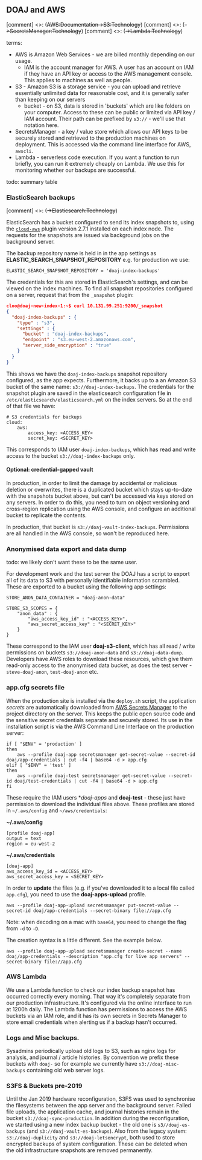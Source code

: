 ## DOAJ and AWS

[comment] <>: (~~AWS:Documentation->S3:Technology~~)
[comment] <>: (~~->SecretsManager:Technology~~)
[comment] <>: (~~->Lambda:Technology~~)

terms:
* AWS is Amazon Web Services - we are billed monthly depending on our usage.
    + IAM is the account manager for AWS. A user has an account on IAM if they have an API key or access to the AWS management console. This applies to machines as well as people.
* S3 - Amazon S3 is a storage service - you can upload and retrieve essentially unlimited data for reasonable cost, and it is generally safer than keeping on our servers
    + bucket - on S3, data is stored in 'buckets' which are like folders on your computer. Access to these can be public or limited via API key / IAM account. Their path can be prefixed by `s3://` - we'll use that notation here.
* SecretsManager - a key / value store which allows our API keys to be securely stored and retrieved to the production machines on deployment. This is accessed via the command line interface for AWS, `awscli`.
* Lambda - serverless code execution. If you want a function to run briefly, you can run it extremely cheaply on Lambda. We use this for monitoring whether our backups are successful.

todo: summary table

### ElasticSearch backups

[comment] <>: (~~->Elasticsearch:Technology~~)

ElasticSearch has a bucket configured to send its index snapshots to, using the [`cloud-aws`](https://github.com/elastic/elasticsearch-cloud-aws) plugin version 2.7.1 installed on each index node. The requests for the snapshots are issued via background jobs on the background server.

The backup repository name is held in in the app settings as **ELASTIC_SEARCH_SNAPSHOT_REPOSITORY** e.g. for production we use:

    ELASTIC_SEARCH_SNAPSHOT_REPOSITORY = 'doaj-index-backups'

The credentials for this are stored in ElasticSearch's settings, and can be viewed on the index machines. To find all snapshot repositories configured on a server, request that from the `_snapshot` plugin:

```json
cloo@doaj-new-index-1:~$ curl 10.131.99.251:9200/_snapshot
{
  "doaj-index-backups" : {
    "type" : "s3",
    "settings" : {
      "bucket" : "doaj-index-backups",
      "endpoint" : "s3.eu-west-2.amazonaws.com",
      "server_side_encryption" : "true"
    }
  }
}
```

This shows we have the `doaj-index-backups` snapshot repository configured, as the app expects. Furthermore, it backs up to a an Amazon S3 bucket of the same name: `s3://doaj-index-backups`. The credentials for the snapshot plugin are saved in the elasticsearch configuration file in `/etc/elasticsearch/elasticsearch.yml` on the index servers. So at the end of that file we have:

```
# S3 credentials for backups
cloud:
    aws:
        access_key: <ACCESS_KEY>
        secret_key: <SECRET_KEY>
```

This corresponds to IAM user `doaj-index-backups`, which has read and write access to the bucket `s3://doaj-index-backups` only.

#### Optional: credential-gapped vault
In production, in order to limit the damage by accidental or malicious deletion or overwrites, there is a duplicated bucket which stays up-to-date with the snapshots bucket above, but can't be accessed via keys stored on any servers. In order to do this, you need to turn on object versioning and cross-region replication using the AWS console, and configure an additional bucket to replicate the contents.

In production, that bucket is `s3://doaj-vault-index-backups`. Permissions are all handled in the AWS console, so won't be reproduced here.

### Anonymised data export and data dump
todo: we likely don't want these to be the same user.

For development work and the test server the DOAJ has a script to export all of its data to S3 with personally identifiable information scrambled. These are exported to a bucket using the following app settings:

    STORE_ANON_DATA_CONTAINER = "doaj-anon-data"

    STORE_S3_SCOPES = {
        "anon_data" : {
            "aws_access_key_id" : "<ACCESS_KEY>",
            "aws_secret_access_key" : "<SECRET_KEY>"
        }
    }

These correspond to the IAM user **doaj-s3-client**, which has all read / write permissions on buckets `s3://doaj-anon-data` and `s3://doaj-data-dump`. Developers have AWS roles to download these resources, which give them read-only access to the anonymised data bucket, as does the test server - `steve-doaj-anon`, `test-doaj-anon` etc.

### app.cfg secrets file

When the production site is installed via the `deploy.sh` script, the application *secrets* are automatically downloaded from [AWS Secrets Manager](https://aws.amazon.com/secrets-manager/) to the project directory on the server. This keeps the public open source code and the sensitive secret credentials separate and securely stored. Its use in the installation script is via the AWS Command Line Interface on the production server:

```
if [ "$ENV" = 'production' ]
then
    aws --profile doaj-app secretsmanager get-secret-value --secret-id doaj/app-credentials | cut -f4 | base64 -d > app.cfg
elif [ "$ENV" = 'test' ]
then
    aws --profile doaj-test secretsmanager get-secret-value --secret-id doaj/test-credentials | cut -f4 | base64 -d > app.cfg
fi
```

These require the IAM users **doaj-apps* and **doaj-test** - these just have permission to download the individual files above. These profiles are stored in `~/.aws/config` and `~/aws/credentials`:

**~/.aws/config**

    [profile doaj-app]
    output = text
    region = eu-west-2


**~/.aws/credentials**

    [doaj-app]
    aws_access_key_id = <ACCESS_KEY>
    aws_secret_access_key = <SECRET_KEY>

In order to **update** the files (e.g. if you've downloaded it to a local file called `app.cfg`), you need to use the **doaj-apps-upload** profile.

    aws --profile doaj-app-upload secretsmanager put-secret-value --secret-id doaj/app-credentials --secret-binary file://app.cfg

Note: when decoding on a mac with `base64`, you need to change the flag from `-d` to `-D`.

The creation syntax is a little different. See the example below.

    aws --profile doaj-app-upload secretsmanager create-secret --name doaj/app-credentials --description "app.cfg for live app servers" --secret-binary file://app.cfg

### AWS Lambda

We use a Lambda function to check our index backup snapshot has occurred correctly every morning. That way it's completely separate from our production infrastructure. It's configured via the online interface to run at 1200h daily. The Lambda function has permissions to access the AWS buckets via an IAM role, and it has its own secrets in Secrets Manager to store email credentials when alerting us if a backup hasn't occurred.

### Logs and Misc backups.

Sysadmins periodically upload old logs to S3, such as nginx logs for analysis, and journal / article histories. By convention we prefix these buckets with `doaj-` so for example we currently have `s3://doaj-misc-backups` containing old web server logs.

### S3FS & Buckets pre-2019

Until the Jan 2019 hardware reconfiguration, S3FS was used to synchronise the filesystems between the app server and the background server. Failed file uploads, the application cache, and journal histories remain in the bucket `s3://doaj-sync-production`. In addition during the reconfiguration, we started using a new index backup bucket - the old one is `s3//doaj-es-backups` (and `s3://doaj-vault-es-backups`). Also from the legacy system: `s3://doaj-duplicity` and `s3://doaj-letsencrypt`, both used to store encrypted backups of system configuration. These can be deleted when the old infrastructure snapshots are removed permanently.
